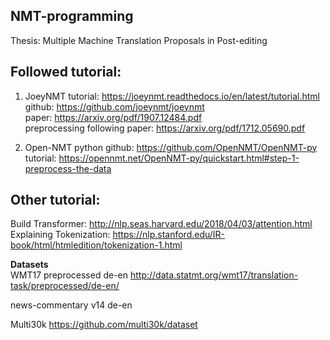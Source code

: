 ## NMT-programming
Thesis: Multiple Machine Translation Proposals in Post-editing

## Followed tutorial:
1. JoeyNMT
tutorial: https://joeynmt.readthedocs.io/en/latest/tutorial.html   
github: https://github.com/joeynmt/joeynmt   
paper: https://arxiv.org/pdf/1907.12484.pdf  
preprocessing following paper: https://arxiv.org/pdf/1712.05690.pdf   


2. Open-NMT python
github: https://github.com/OpenNMT/OpenNMT-py   
tutorial: https://opennmt.net/OpenNMT-py/quickstart.html#step-1-preprocess-the-data  


## Other tutorial:  
Build Transformer: http://nlp.seas.harvard.edu/2018/04/03/attention.html  
Explaining Tokenization: https://nlp.stanford.edu/IR-book/html/htmledition/tokenization-1.html  


**Datasets**\
WMT17 preprocessed de-en 
http://data.statmt.org/wmt17/translation-task/preprocessed/de-en/   

news-commentary v14 de-en 

Multi30k https://github.com/multi30k/dataset 
  

